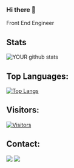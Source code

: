 ### Hi there 👋

Front End Engineer

## Stats
![YOUR github stats](https://github-readme-stats.vercel.app/api?username=rafaelkorz)

## Top Languages:
[![Top Langs](https://github-readme-stats.vercel.app/api/top-langs/?username=rafaelkorz&langs_count=8)](https://github.com/rafaelkorz/github-readme-stats)

## Visitors:
[![Visitors](https://visitor-badge.glitch.me/badge?page_id=github/rafaelkorz)](https://github.com/rafaelkorz)

## Contact:
[<img src="https://img.shields.io/badge/linkedin-%230077B5.svg?&style=for-the-badge&logo=linkedin&logoColor=white" />](https://www.linkedin.com/in/rafael-korz-60105537/) 
[<img src="https://img.shields.io/badge/instagram-%23E4405F.svg?&style=for-the-badge&logo=instagram&logoColor=white">](https://www.instagram.com/rafaelkorz/) 
